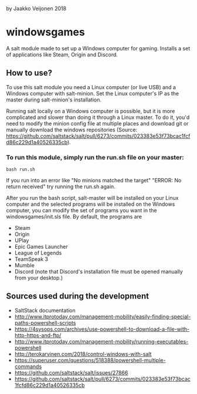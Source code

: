 by Jaakko Veijonen 2018

# windowsgames

A salt module made to set up a Windows computer for gaming. Installs a set of applications like Steam, Origin and Discord.

## How to use?

To use this salt module you need a Linux computer (or live USB) and a Windows computer with salt-minion. Set the Linux computer's IP as the master during salt-minion's installation.

Running salt locally on a Windows computer is possible, but it is more complicated and slower than doing it through a Linux master. To do it, you'd need to modify the minion config file at multiple places and download git or manually download the windows repositories (Source: https://github.com/saltstack/salt/pull/6273/commits/023383e53f73bcac1fcfd86c229d1a40526335cb).

### To run this module, simply run the run.sh file on your master:

	bash run.sh

If you run into an error like "No minions matched the target" "ERROR: No return received" try running the run.sh again.

After you run the bash script, salt-master will be installed on your Linux computer and the selected programs will be installed on the Windows computer, you can modify the set of programs you want in the windowsgames/init.sls file. By default, the programs are
- Steam
- Origin
- UPlay
- Epic Games Launcher
- League of Legends
- TeamSpeak 3
- Mumble
- Discord (note that Discord's installation file must be opened manually from your desktop.)

## Sources used during the development

- SaltStack documentation
- http://www.itprotoday.com/management-mobility/easily-finding-special-paths-powershell-scripts
- https://4sysops.com/archives/use-powershell-to-download-a-file-with-http-https-and-ftp/
- http://www.itprotoday.com/management-mobility/running-executables-powershell
- http://terokarvinen.com/2018/control-windows-with-salt
- https://superuser.com/questions/518388/powershell-multiple-commands
- https://github.com/saltstack/salt/issues/27866
- https://github.com/saltstack/salt/pull/6273/commits/023383e53f73bcac1fcfd86c229d1a40526335cb

